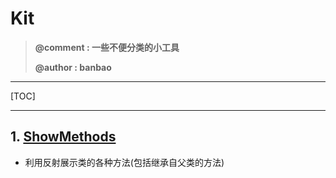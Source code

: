 # Kit
> **@comment : 一些不便分类的小工具**
>
> **@author : banbao**

---

[TOC]

---



## 1. [ShowMethods](ShowMethods.java)

+ 利用反射展示类的各种方法(包括继承自父类的方法)

